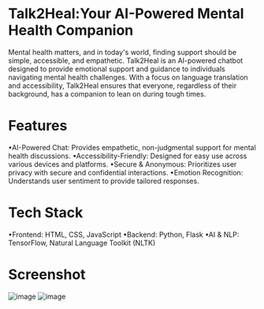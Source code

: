 # Talk2Heal:Your AI-Powered Mental Health Companion
Mental health matters, and in today's world, finding support should be simple, accessible, and empathetic. Talk2Heal is an AI-powered chatbot designed to provide emotional support and guidance to individuals navigating mental health challenges. With a focus on language translation and accessibility, Talk2Heal ensures that everyone, regardless of their background, has a companion to lean on during tough times.

# Features
•AI-Powered Chat: Provides empathetic, non-judgmental support for mental health discussions.
•Accessibility-Friendly: Designed for easy use across various devices and platforms.
•Secure & Anonymous: Prioritizes user privacy with secure and confidential interactions.
•Emotion Recognition: Understands user sentiment to provide tailored responses.

# Tech Stack
•Frontend: HTML, CSS, JavaScript
•Backend: Python, Flask
•AI & NLP: TensorFlow, Natural Language Toolkit (NLTK)

# Screenshot

![image](https://github.com/user-attachments/assets/5b78c022-5059-479e-b250-d2f4edffbff8)
![image](https://github.com/user-attachments/assets/77997283-2367-443a-90ae-30284e6e9a4b)


